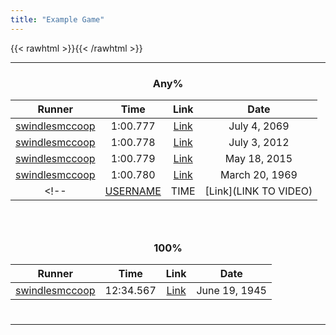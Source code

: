 ```yaml
---
title: "Example Game"
---
```

{{< rawhtml >}}<style>h3 {text-align: center ;}</style>{{< /rawhtml >}}

---
### Any%
|Runner|Time|Link|Date|
|:----:|:--:|:---:|:--:|
|[swindlesmccoop](/user/swindlesmccoop)|1:00.777|[Link](https://youtube.com/watch?v=adsf887ho87i)|July 4, 2069|
|[swindlesmccoop](/user/swindlesmccoop)|1:00.778|[Link](https://youtube.com/watch?v=adsf887ho87i)|July 3, 2012|
|[swindlesmccoop](/user/swindlesmccoop)|1:00.779|[Link](https://youtube.com/watch?v=adsf887ho87i)|May 18, 2015|
|[swindlesmccoop](/user/swindlesmccoop)|1:00.780|[Link](https://youtube.com/watch?v=adsf887ho87i)|March 20, 1969|
<!-- |[USERNAME](/user/USERNAME)|TIME|[Link](LINK TO VIDEO)|DATE IN Month DD, YYYY| -->

### &nbsp;

### 100%
|Runner|Time|Link|Date|
|:----:|:--:|:---:|:--:|
|[swindlesmccoop](/user/swindlesmccoop)|12:34.567|[Link](https://youtube.com)|June 19, 1945|
#
---